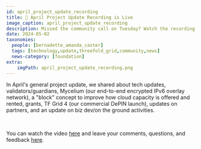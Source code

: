 ```yaml
---
id: april_project_update_recording
title: 🍿 April Project Update Recording is Live
image_caption: april_project_update_recording
description: Missed the community call on Tuesday? Watch the recording with discussions and updates from tech to biz dev. 
date: 2024-05-02
taxonomies:
  people: [bernadette_amanda_caster]
  tags: [technology,update,threefold_grid,community,news]
  news-category: [foundation]
extra:
    imgPath: april_project_update_recording.png
---
```


In April's general project update, we shared about tech updates, validators/guardians, Mycelium (our end-to-end encrypted IPv6 overlay network), a "block" concept to improve how cloud capacity is offered and rented, grants, TF Grid 4 (our commercial DePIN launch), updates on partners, and an update on biz dev/on the ground activities.

<br/>

You can watch the video [here](https://youtu.be/_ngBQ7HSwvE?si=pTVmaQBm9eZ5lrsG) and leave your comments, questions, and feedback [here](https://forum.threefold.io/t/april-30-2024-project-update-recording/4323).
